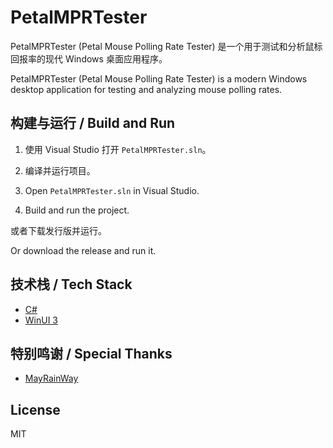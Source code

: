 # PetalMPRTester

PetalMPRTester (Petal Mouse Polling Rate Tester) 是一个用于测试和分析鼠标回报率的现代 Windows 桌面应用程序。

PetalMPRTester (Petal Mouse Polling Rate Tester) is a modern Windows desktop application for testing and analyzing mouse polling rates.

## 构建与运行 / Build and Run

1. 使用 Visual Studio 打开 `PetalMPRTester.sln`。
2. 编译并运行项目。

1. Open `PetalMPRTester.sln` in Visual Studio.
2. Build and run the project.

或者下载发行版并运行。

Or download the release and run it.

## 技术栈 / Tech Stack
- [C#](https://docs.microsoft.com/dotnet/csharp/)
- [WinUI 3](https://learn.microsoft.com/windows/apps/winui/winui3/)

## 特别鸣谢 / Special Thanks

- [MayRainWay](https://space.bilibili.com/11053937)

## License
MIT